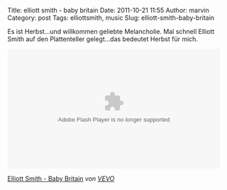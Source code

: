 Title: elliott smith - baby britain
Date: 2011-10-21 11:55
Author: marvin
Category: post
Tags: elliottsmith, music
Slug: elliott-smith-baby-britain

Es ist Herbst...und willkommen geliebte Melancholie. Mal schnell Elliott
Smith auf den Plattenteller gelegt...das bedeutet Herbst für mich.

<p>
<object width="480" height="270">
<param name="movie" value="http://admin.brightcove.com/viewer/us1.25.01.04.2011-03-08172938/BrightcoveBootloader.swf?playerID=781629122001&amp;playerKey=AQ~~,AAAAsC7bueE~,ELLzit-wD_V395t8R1bRJCTgB8pxh3ea&amp;purl=http://link.brightcove.com/services/player/bcpid781629122001?bckey=AQ~~,AAAAsC7bueE~,ELLzit-wD_V395t8R1bRJCTgB8pxh3ea&amp;bctid=768882682001&amp;@videoPlayer=768882682001&amp;autoStart=false&amp;bgcolor=#FFFFFF&amp;debuggerID=&amp;dynamicStreaming=true&amp;flashID=myExperience&amp;height=409&amp;isVid=true&amp;videoID=768882682001&amp;width=646"></param><param name="allowFullScreen" value="true"></param><param name="allowScriptAccess" value="always"></param><param name="wmode" value="transparent"></param>

<embed type="application/x-shockwave-flash" src="http://admin.brightcove.com/viewer/us1.25.01.04.2011-03-08172938/BrightcoveBootloader.swf?playerID=781629122001&amp;playerKey=AQ~~,AAAAsC7bueE~,ELLzit-wD_V395t8R1bRJCTgB8pxh3ea&amp;purl=http://link.brightcove.com/services/player/bcpid781629122001?bckey=AQ~~,AAAAsC7bueE~,ELLzit-wD_V395t8R1bRJCTgB8pxh3ea&amp;bctid=768882682001&amp;@videoPlayer=768882682001&amp;autoStart=true&amp;bgcolor=#FFFFFF&amp;debuggerID=&amp;dynamicStreaming=true&amp;flashID=myExperience&amp;height=409&amp;isVid=true&amp;videoID=768882682001&amp;width=646" width="480" height="270" wmode="transparent" allowfullscreen="true" allowscriptaccess="always">
</embed>
</object>
  
[Elliott Smith - Baby
Britain](http://www.dailymotion.com/video/xiep8q_elliott-smith-baby-britain_music)
*von [VEVO](http://www.dailymotion.com/VEVO)*

</p>

